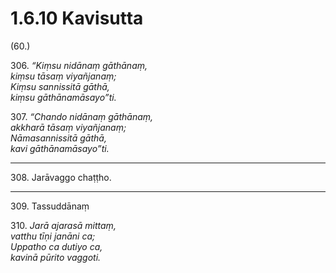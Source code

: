 # 1.6.10 Kavisutta

(60.)

306\. _“Kiṃsu nidānaṃ gāthānaṃ,_  
_kiṃsu tāsaṃ viyañjanaṃ;_  
_Kiṃsu sannissitā gāthā,_  
_kiṃsu gāthānamāsayo”ti._  

307\. _“Chando nidānaṃ gāthānaṃ,_  
_akkharā tāsaṃ viyañjanaṃ;_  
_Nāmasannissitā gāthā,_  
_kavi gāthānamāsayo”ti._  

---

308\. Jarāvaggo chaṭṭho.

---

309\. Tassuddānaṃ

310\. _Jarā ajarasā mittaṃ,_  
_vatthu tīṇi janāni ca;_  
_Uppatho ca dutiyo ca,_  
_kavinā pūrito vaggoti._
